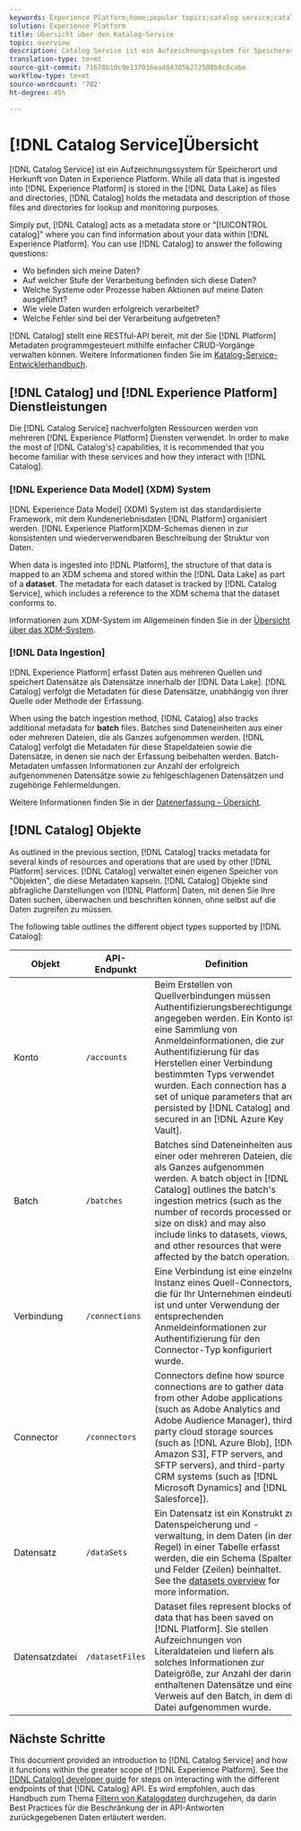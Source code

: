 ```yaml
---
keywords: Experience Platform;home;popular topics;catalog service;catalog;Catalog service;data location;Data Location;Data management;data management;Lineage;lineage;Catalog;enable dataset
solution: Experience Platform
title: Übersicht über den Katalog-Service
topic: overview
description: Catalog Service ist ein Aufzeichnungssystem für Speicherort und Herkunft von Daten in Adobe Experience Platform. Alle Daten, die in Experience Platform aufgenommen werden, werden als Dateien und Ordner im Data Lake gespeichert. Der Katalog wiederum speichert die Metadaten und Beschreibungen dieser Dateien und Ordner für Such- und Überwachungszwecke.
translation-type: tm+mt
source-git-commit: 71678b10c9e137016ea404305b272508b9c8cabe
workflow-type: tm+mt
source-wordcount: '782'
ht-degree: 45%

---
```



# [!DNL Catalog Service]Übersicht

[!DNL Catalog Service] ist ein Aufzeichnungssystem für Speicherort und Herkunft von Daten in Experience Platform. While all data that is ingested into [!DNL Experience Platform] is stored in the [!DNL Data Lake] as files and directories, [!DNL Catalog] holds the metadata and description of those files and directories for lookup and monitoring purposes.

Simply put, [!DNL Catalog] acts as a metadata store or &quot;[!UICONTROL catalog]&quot; where you can find information about your data within [!DNL Experience Platform]. You can use [!DNL Catalog] to answer the following questions:

* Wo befinden sich meine Daten?
* Auf welcher Stufe der Verarbeitung befinden sich diese Daten?
* Welche Systeme oder Prozesse haben Aktionen auf meine Daten ausgeführt?
* Wie viele Daten wurden erfolgreich verarbeitet?
* Welche Fehler sind bei der Verarbeitung aufgetreten?

[!DNL Catalog] stellt eine RESTful-API bereit, mit der Sie [!DNL Platform] Metadaten programmgesteuert mithilfe einfacher CRUD-Vorgänge verwalten können. Weitere Informationen finden Sie im [Katalog-Service-Entwicklerhandbuch](api/getting-started.md).

## [!DNL Catalog] und [!DNL Experience Platform] Dienstleistungen

Die [!DNL Catalog Service] nachverfolgten Ressourcen werden von mehreren [!DNL Experience Platform] Diensten verwendet. In order to make the most of [!DNL Catalog's] capabilities, it is recommended that you become familiar with these services and how they interact with [!DNL Catalog].

### [!DNL Experience Data Model] (XDM) System

[!DNL Experience Data Model] (XDM) System ist das standardisierte Framework, mit dem Kundenerlebnisdaten [!DNL Platform] organisiert werden. [!DNL Experience Platform]XDM-Schemas dienen in zur konsistenten und wiederverwendbaren Beschreibung der Struktur von Daten.

When data is ingested into [!DNL Platform], the structure of that data is mapped to an XDM schema and stored within the [!DNL Data Lake] as part of a **dataset**. The metadata for each dataset is tracked by [!DNL Catalog Service], which includes a reference to the XDM schema that the dataset conforms to.

Informationen zum XDM-System im Allgemeinen finden Sie in der [Übersicht über das XDM-System](../xdm/home.md).

### [!DNL Data Ingestion]

[!DNL Experience Platform] erfasst Daten aus mehreren Quellen und speichert Datensätze als Datensätze innerhalb der [!DNL Data Lake]. [!DNL Catalog] verfolgt die Metadaten für diese Datensätze, unabhängig von ihrer Quelle oder Methode der Erfassung.

When using the batch ingestion method, [!DNL Catalog] also tracks additional metadata for **batch** files. Batches sind Dateneinheiten aus einer oder mehreren Dateien, die als Ganzes aufgenommen werden. [!DNL Catalog] verfolgt die Metadaten für diese Stapeldateien sowie die Datensätze, in denen sie nach der Erfassung beibehalten werden. Batch-Metadaten umfassen Informationen zur Anzahl der erfolgreich aufgenommenen Datensätze sowie zu fehlgeschlagenen Datensätzen und zugehörige Fehlermeldungen.

Weitere Informationen finden Sie in der [Datenerfassung – Übersicht](../ingestion/home.md).

## [!DNL Catalog] Objekte

As outlined in the previous section, [!DNL Catalog] tracks metadata for several kinds of resources and operations that are used by other [!DNL Platform] services. [!DNL Catalog] verwaltet einen eigenen Speicher von &quot;Objekten&quot;, die diese Metadaten kapseln. [!DNL Catalog] Objekte sind abfragliche Darstellungen von [!DNL Platform] Daten, mit denen Sie Ihre Daten suchen, überwachen und beschriften können, ohne selbst auf die Daten zugreifen zu müssen.

The following table outlines the different object types supported by [!DNL Catalog]:

| Objekt | API-Endpunkt | Definition |
|---|---|---|
| Konto | `/accounts` | Beim Erstellen von Quellverbindungen müssen Authentifizierungsberechtigungen angegeben werden. Ein Konto ist eine Sammlung von Anmeldeinformationen, die zur Authentifizierung für das Herstellen einer Verbindung bestimmten Typs verwendet wurden. Each connection has a set of unique parameters that are persisted by [!DNL Catalog] and secured in an [!DNL Azure Key Vault]. |
| Batch | `/batches` | Batches sind Dateneinheiten aus einer oder mehreren Dateien, die als Ganzes aufgenommen werden. A batch object in [!DNL Catalog] outlines the batch&#39;s ingestion metrics (such as the number of records processed or size on disk) and may also include links to datasets, views, and other resources that were affected by the batch operation. |
| Verbindung | `/connections` | Eine Verbindung ist eine einzelne Instanz eines Quell-Connectors, die für Ihr Unternehmen eindeutig ist und unter Verwendung der entsprechenden Anmeldeinformationen zur Authentifizierung für den Connector-Typ konfiguriert wurde. |
| Connector | `/connectors` | Connectors define how source connections are to gather data from other Adobe applications (such as Adobe Analytics and Adobe Audience Manager), third-party cloud storage sources (such as [!DNL Azure Blob], [!DNL Amazon S3], FTP servers, and SFTP servers), and third-party CRM systems (such as [!DNL Microsoft Dynamics] and [!DNL Salesforce]). |
| Datensatz | `/dataSets` | Ein Datensatz ist ein Konstrukt zur Datenspeicherung und -verwaltung, in dem Daten (in der Regel) in einer Tabelle erfasst werden, die ein Schema (Spalten) und Felder (Zeilen) beinhaltet. See the [datasets overview](./datasets/overview.md) for more information. |
| Datensatzdatei | `/datasetFiles` | Dataset files represent blocks of data that has been saved on [!DNL Platform]. Sie stellen Aufzeichnungen von Literaldateien und liefern als solches Informationen zur Dateigröße, zur Anzahl der darin enthaltenen Datensätze und einen Verweis auf den Batch, in dem die Datei aufgenommen wurde. |

## Nächste Schritte

This document provided an introduction to [!DNL Catalog Service] and how it functions within the greater scope of [!DNL Experience Platform]. See the [[!DNL Catalog] developer guide](api/getting-started.md) for steps on interacting with the different endpoints of that [!DNL Catalog] API. Es wird empfohlen, auch das Handbuch zum Thema [Filtern von Katalogdaten](api/filter-data.md) durchzugehen, da darin Best Practices für die Beschränkung der in API-Antworten zurückgegebenen Daten erläutert werden.